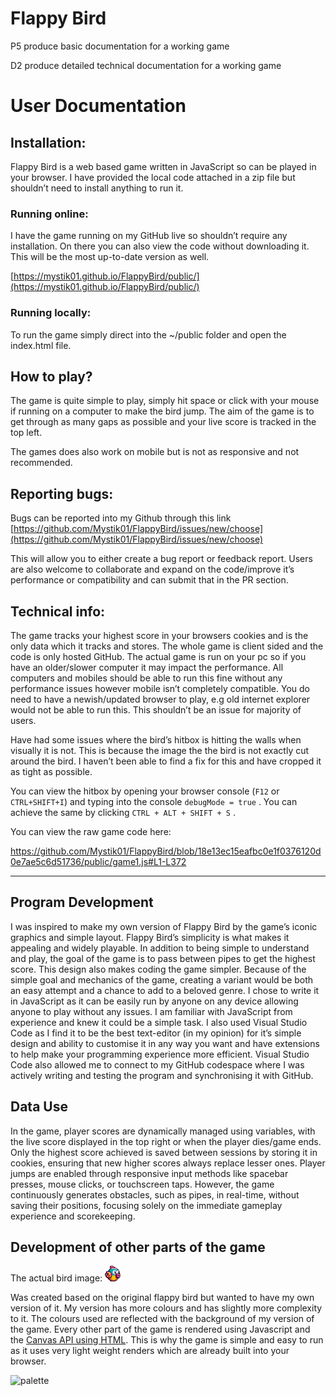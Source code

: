 # Flappy Bird

P5 produce basic documentation for a working game

D2 produce detailed technical documentation for a working game

# User Documentation

## Installation:

Flappy Bird is a web based game written in JavaScript so can be played in your browser. I have provided the local code attached in a zip file but shouldn’t need to install anything to run it. 

### Running online:

I have the game running on my GitHub live so shouldn’t require any installation. On there you can also view the code without downloading it. This will be the most up-to-date version as well. 

[https://mystik01.github.io/FlappyBird/public/](https://mystik01.github.io/FlappyBird/public/)


### Running locally:

To run the game simply direct into the ~/public folder and open the index.html file.

## How to play?

The game is quite simple to play, simply hit space or click with your mouse if running on a computer to make the bird jump. The aim of the game is to get through as many gaps as possible and your live score is tracked in the top left. 

The games does also work on mobile but is not as responsive and not recommended. 

## Reporting bugs:

Bugs can be reported into my Github through this link [https://github.com/Mystik01/FlappyBird/issues/new/choose](https://github.com/Mystik01/FlappyBird/issues/new/choose)

This will allow you to either create a bug report or feedback report. Users are also welcome to collaborate and expand on the code/improve it’s performance or compatibility and can submit that in the PR section.

## Technical info:

The game tracks your highest score in your browsers cookies and is the only data which it tracks and stores. The whole game is client sided and the code is only hosted GitHub. The actual game is run on your pc so if you have an older/slower computer it may impact the performance. All computers and mobiles should be able to run this fine without any performance issues however mobile isn’t completely compatible. You do need to have a newish/updated browser to play, e.g old internet explorer would not be able to run this. This shouldn’t be an issue for majority of users. 

Have had some issues where the bird’s hitbox is hitting the walls when visually it is not. This is because the image the the bird is not exactly cut around the bird. I haven’t been able to find a fix for this and have cropped it as tight as possible. 

You can view the hitbox by opening your browser console (`F12` or `CTRL+SHIFT+I`) and typing into the console `debugMode = true` . You can achieve the same by clicking `CTRL + ALT + SHIFT + S` .

You can view the raw game code here:

https://github.com/Mystik01/FlappyBird/blob/18e13ec15eafbc0e1f0376120d0e7ae5c6d51736/public/game1.js#L1-L372

---

## Program Development

I was inspired to make my own version of Flappy Bird by the game’s iconic graphics and simple layout. Flappy Bird’s simplicity is what makes it appealing and widely playable. In addition to being simple to understand and play, the goal of the game is to pass between pipes to get the highest score. This design also makes coding the game simpler. Because of the simple goal and mechanics of the game, creating a variant would be both an easy attempt and a chance to add to a beloved genre.
I chose to write it in JavaScript as it can be easily run by anyone on any device allowing anyone to play without any issues. I am familiar with JavaScript from experience and knew it could be a simple task.
I also used Visual Studio Code as I find it to be the best text-editor (in my opinion) for it’s simple design and ability to customise it in any way you want and have extensions to help make your programming experience more efficient. Visual Studio Code also allowed me to connect to my GitHub codespace where I was actively writing and testing the program and synchronising it with GitHub.

## Data Use

In the game, player scores are dynamically managed using variables, with the live score displayed in the top right or when the player dies/game ends. Only the highest score achieved is saved between sessions by storing it in cookies, ensuring that new higher scores always replace lesser ones. Player jumps are enabled through responsive input methods like spacebar presses, mouse clicks, or touchscreen taps. However, the game continuously generates obstacles, such as pipes, in real-time, without saving their positions, focusing solely on the immediate gameplay experience and scorekeeping.

## Development of other parts of the game

The actual bird image: <img src="https://github.com/Mystik01/FlappyBird/blob/main/public/bird4.png?raw=true" width="25" height="25" title="hover text">

Was created based on the original flappy bird but wanted to have my own version of it. My version has more colours and has slightly more complexity to it. The colours used are reflected with the background of my version of the game. Every other part of the game is rendered using Javascript and the [Canvas API using HTML](https://developer.mozilla.org/en-US/docs/Web/API/Canvas_API). This is why the game is simple and easy to run as it uses very light weight renders which are already built into your browser.


<img src="https://i.ibb.co/5MPHJXT/palette.png" alt="palette" border="0">
    
